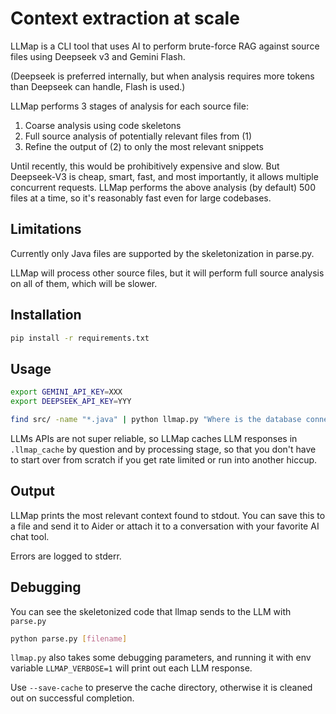 # Context extraction at scale

LLMap is a CLI tool that uses AI to perform brute-force RAG against source files using Deepseek v3 and Gemini Flash.

(Deepseek is preferred internally, but when analysis requires more tokens than Deepseek can handle, Flash is used.)

LLMap performs 3 stages of analysis for each source file:
 1. Coarse analysis using code skeletons
 2. Full source analysis of potentially relevant files from (1)
 3. Refine the output of (2) to only the most relevant snippets

Until recently, this would be prohibitively expensive and slow.  But Deepseek-V3 is cheap, smart, fast,
and most importantly, it allows multiple concurrent requests.  LLMap performs the above analysis
(by default) 500 files at a time,
so it's reasonably fast even for large codebases.

## Limitations

Currently only Java files are supported by the skeletonization in parse.py.

LLMap will process other source files, but it will perform full source analysis on all of them,
which will be slower.

## Installation

```bash
pip install -r requirements.txt
```

## Usage

```bash
export GEMINI_API_KEY=XXX
export DEEPSEEK_API_KEY=YYY

find src/ -name "*.java" | python llmap.py "Where is the database connection configured?"
```

LLMs APIs are not super reliable, so LLMap caches LLM responses in `.llmap_cache` by question and by processing
stage, so that you don't have to start over from scratch if you get rate limited or run into another hiccup.

## Output

LLMap prints the most relevant context found to stdout.  You can save this to a file and send it to Aider
or attach it to a conversation with your favorite AI chat tool.

Errors are logged to stderr.

## Debugging

You can see the skeletonized code that llmap sends to the LLM with `parse.py`
```bash
python parse.py [filename]
```

`llmap.py` also takes some debugging parameters, and running it with env variable `LLMAP_VERBOSE=1` will print out each LLM response.

Use `--save-cache` to preserve the cache directory, otherwise it is cleaned out on successful completion.
